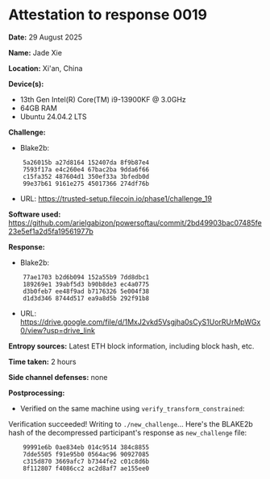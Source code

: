Attestation to response 0019
============================

**Date:** 29 August 2025

**Name:** Jade Xie

**Location:** Xi'an, China

**Device(s):** 
- 13th Gen Intel(R) Core(TM) i9-13900KF @ 3.0GHz
- 64GB RAM
- Ubuntu 24.04.2 LTS

**Challenge:** 

- Blake2b: 

```
    5a26015b a27d8164 152407da 8f9b87e4
    7593f17a e4c260e4 67bac2ba 9dda6f66
    c15fa352 487604d1 350ef33a 3bfedb0d
    99e37b61 9161e275 45017366 274df76b
```

- URL:     https://trusted-setup.filecoin.io/phase1/challenge_19

**Software used:** https://github.com/arielgabizon/powersoftau/commit/2bd49903bac07485fe23e5ef1a2d5fa19561977b

**Response:**

- Blake2b: 

```
    77ae1703 b2d6b094 152a55b9 7dd8dbc1 
    189269e1 39abf5d3 b90b8de3 ec4a0775 
    d3b0feb7 ee48f9ad b7176326 5e004f38 
    d1d3d346 8744d517 ea9a8d5b 292f91b8 
```

- URL:     https://drive.google.com/file/d/1MxJ2vkd5Vsgjha0sCyS1UorRUrMpWGx0/view?usp=drive_link

**Entropy sources:** Latest ETH block information, including block hash, etc.

**Time taken:** 2 hours

**Side channel defenses:** none

**Postprocessing:**

- Verified on the same machine using `verify_transform_constrained`:

Verification succeeded! Writing to `./new_challenge`...
Here's the BLAKE2b hash of the decompressed participant's response as `new_challenge` file:

```
    99991e6b 0ae834eb 014c9514 384c8855
    7dde5505 f91e95b0 0564ac96 90927085
    c315d870 3669afc7 b7344fe2 c01c8d6b
    8f112807 f4086cc2 ac2d8af7 ae155ee0
```
